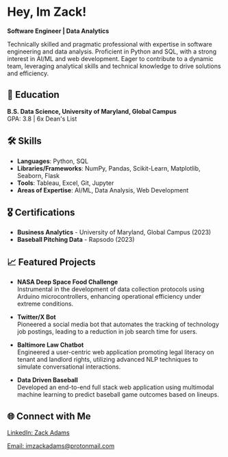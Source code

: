 <h1>Hey, Im Zack!</h1>


**Software Engineer | Data Analytics**

Technically skilled and pragmatic professional with expertise in software engineering and data analysis. Proficient in Python and SQL, with a strong interest in AI/ML and web development. Eager to contribute to a dynamic team, leveraging analytical skills and technical knowledge to drive solutions and efficiency.

## 📘 Education

**B.S. Data Science, University of Maryland, Global Campus**  
GPA: 3.8 | 6x Dean's List

## 🛠 Skills

- **Languages**: Python, SQL  
- **Libraries/Frameworks**: NumPy, Pandas, Scikit-Learn, Matplotlib, Seaborn, Flask  
- **Tools**: Tableau, Excel, Git, Jupyter  
- **Areas of Expertise**: AI/ML, Data Analysis, Web Development

## 🎖 Certifications

- **Business Analytics** - University of Maryland, Global Campus (2023)  
- **Baseball Pitching Data** - Rapsodo (2023)

## 📈 Featured Projects

- **NASA Deep Space Food Challenge**  
  Instrumental in the development of data collection protocols using Arduino microcontrollers, enhancing operational efficiency under extreme conditions.

- **Twitter/X Bot**  
  Pioneered a social media bot that automates the tracking of technology job postings, leading to a reduction in job search time for users. 

- **Baltimore Law Chatbot**  
  Engineered a user-centric web application promoting legal literacy on tenant and landlord rights, utilizing advanced NLP techniques to simulate conversational interactions.

- **Data Driven Baseball**  
  Developed an end-to-end full stack web application using multimodal machine learning to predict baseball game outcomes based on lineups.




<h2>🌐 Connect with Me</h2>
<p><a href="https://www.linkedin.com/in/imzackadams/" target="">LinkedIn: Zack Adams</a></p>
<p><a href="mailto:imzackadams@protonmail.com">Email: imzackadams@protonmail.com</a></p>


<!---
imZackAdams/imZackAdams is a ✨ special ✨ repository because its `README.md` (this file) appears on your GitHub profile.
You can click the Preview link to take a look at your changes.
--->
